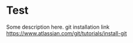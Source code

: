 # Test

Some description here.
git installation link
https://www.atlassian.com/git/tutorials/install-git
